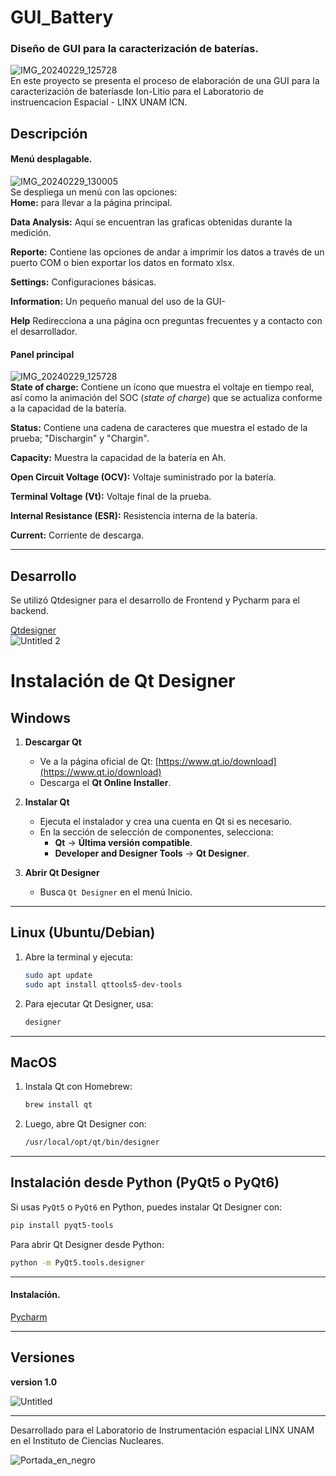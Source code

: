 # GUI_Battery
### Diseño de GUI para la caracterización de baterías.  

![IMG_20240229_125728](https://github.com/user-attachments/assets/79d56612-d358-4405-95d6-1bd0056a3eba)  
En este proyecto se presenta el proceso de elaboración de una GUI para la caracterización de bateríasde Ion-Litio para el Laboratorio de instruencacion Espacial - LINX UNAM ICN. 

## Descripción  

#### Menú desplagable.  
![IMG_20240229_130005](https://github.com/user-attachments/assets/ea0f89ee-3c65-4cbd-816c-42a2506165f0)  
Se despliega un menú con las opciones:  
**Home:**  para llevar a la página principal.   

**Data Analysis:** Aquí se encuentran las graficas obtenidas durante la medición.  

**Reporte:** Contiene las opciones de andar a imprimir los datos a través de un puerto COM o bien exportar los datos en formato xlsx.  

**Settings:** Configuraciones básicas.  

**Information:** Un pequeño manual del uso de la GUI-  

**Help** Redirecciona a una página ocn preguntas frecuentes y a contacto con el desarrollador.



#### Panel principal
![IMG_20240229_125728](https://github.com/user-attachments/assets/8ebfcfb7-9552-4bbe-817f-29d456fca34f)  
**State of charge:** Contiene un ícono que muestra el voltaje en tiempo real, así como la animación del SOC (_state of charge_)  que se actualiza conforme a la capacidad de la batería.  

**Status:** Contiene una cadena de caracteres que muestra el estado de la prueba; "Dischargin" y "Chargin".  

**Capacity:** Muestra la capacidad de la batería en Ah.  

**Open Circuit Voltage (OCV):** Voltaje suministrado por la batería.  

**Terminal Voltage (Vt):** Voltaje final de la prueba.  

**Internal Resistance (ESR):** Resistencia interna de la batería.  

**Current:** Corriente de descarga.  


---


## Desarrollo

Se utilizó Qtdesigner para el desarrollo de Frontend y Pycharm para el backend.  

[Qtdesigner](https://doc.qt.io/qt-6/qtdesigner-manual.html)   
![Untitled 2](https://github.com/user-attachments/assets/f6da60c8-94ec-4e61-a1dc-1d2f61defaf9)  
# Instalación de Qt Designer

## Windows
1. **Descargar Qt**  
   - Ve a la página oficial de Qt: [https://www.qt.io/download](https://www.qt.io/download)
   - Descarga el **Qt Online Installer**.

2. **Instalar Qt**  
   - Ejecuta el instalador y crea una cuenta en Qt si es necesario.
   - En la sección de selección de componentes, selecciona:
     - **Qt** → **Última versión compatible**.
     - **Developer and Designer Tools** → **Qt Designer**.

3. **Abrir Qt Designer**  
   - Busca `Qt Designer` en el menú Inicio.

---

## Linux (Ubuntu/Debian)
1. Abre la terminal y ejecuta:
   ```bash
   sudo apt update
   sudo apt install qttools5-dev-tools
   ```
2. Para ejecutar Qt Designer, usa:
   ```bash
   designer
   ```

---

## MacOS
1. Instala Qt con Homebrew:
   ```bash
   brew install qt
   ```
2. Luego, abre Qt Designer con:
   ```bash
   /usr/local/opt/qt/bin/designer
   ```

---

## Instalación desde Python (PyQt5 o PyQt6)
Si usas `PyQt5` o `PyQt6` en Python, puedes instalar Qt Designer con:
```bash
pip install pyqt5-tools
```
Para abrir Qt Designer desde Python:
```bash
python -m PyQt5.tools.designer
```

---


#### Instalacíón.

[Pycharm](https://www.jetbrains.com/es-es/pycharm/download/)  

---


## Versiones  


**version 1.0**  

![Untitled](https://github.com/user-attachments/assets/751c00c5-7885-4475-9f94-990f371c2c5b)  


---
Desarrollado para el Laboratorio de Instrumentación espacial LINX UNAM en el Instituto de Ciencias Nucleares.

![Portada_en_negro](https://github.com/user-attachments/assets/3a0979ae-b10f-4aff-8656-7b9ea6ba8229)

